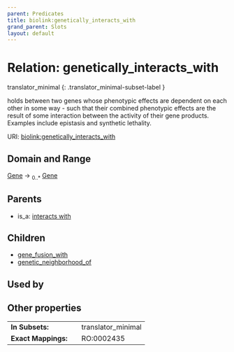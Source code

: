 ```yaml
---
parent: Predicates
title: biolink:genetically_interacts_with
grand_parent: Slots
layout: default
---
```


# Relation: genetically_interacts_with

translator_minimal
{: .translator_minimal-subset-label }


holds between two genes whose phenotypic effects are dependent on each other in some way - such that their combined phenotypic effects are the result of some interaction between the activity of their gene products. Examples include epistasis and synthetic lethality.

URI: [biolink:genetically_interacts_with](https://w3id.org/biolink/genetically_interacts_with)

## Domain and Range

[Gene](Gene.md) ->  <sub>0..\*</sub> [Gene](Gene.md)

## Parents

 *  is_a: [interacts with](interacts_with.md)

## Children

 *  [gene_fusion_with](gene_fusion_with.md)
 *  [genetic_neighborhood_of](genetic_neighborhood_of.md)

## Used by


## Other properties

|  |  |  |
| --- | --- | --- |
| **In Subsets:** | | translator_minimal |
| **Exact Mappings:** | | RO:0002435 |

